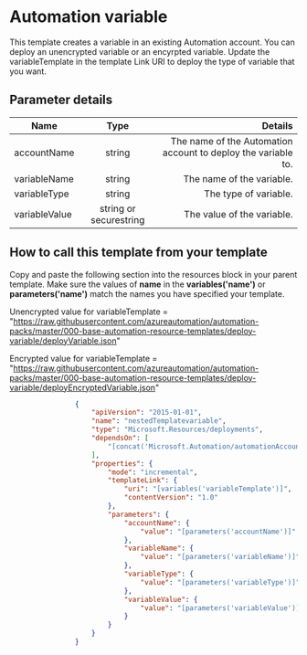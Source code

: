 
# Automation variable

This template creates a variable in an existing Automation account.  You can deploy an unencrypted variable or an encyrpted variable.  Update the variableTemplate in the template Link URI to deploy the type of variable that you 
want.  


## Parameter details 

| Name           		| Type          		 | Details 															|
| -------------  		|:-------------:		 | ----------------------------------------------------------------:|
| accountName      		| string 				 | The name of the Automation account to deploy the variable to. 	|
| variableName   		| string      			 | The name of the variable. 										|
| variableType 			| string		  		 | The type of variable. 							    			|
| variableValue  		| string or securestring | The value of the variable.  										|

## How to call this template from your template

Copy and paste the following section into the resources block in your parent template.  Make sure the values of **name** in the **variables('name')** or **parameters('name')** match the names you have specified your template. 

Unencrypted value for variableTemplate = "https://raw.githubusercontent.com/azureautomation/automation-packs/master/000-base-automation-resource-templates/deploy-variable/deployVariable.json"

Encrypted value for variableTemplate = "https://raw.githubusercontent.com/azureautomation/automation-packs/master/000-base-automation-resource-templates/deploy-variable/deployEncryptedVariable.json"
 
```json
                {
                    "apiVersion": "2015-01-01",
                    "name": "nestedTemplatevariable",
                    "type": "Microsoft.Resources/deployments",
                    "dependsOn": [
                        "[concat('Microsoft.Automation/automationAccounts/', parameters('accountName'))]"
                    ],
                    "properties": {
                        "mode": "incremental",
                        "templateLink": {
                            "uri": "[variables('variableTemplate')]",
                            "contentVersion": "1.0"
                        },
                        "parameters": {
                            "accountName": {
                                "value": "[parameters('accountName')]"
                            },
                            "variableName": {
                                "value": "[parameters('variableName')]"
                            },                            
							"variableType": {
                                "value": "[parameters('variableType')]"
                            },
                            "variableValue": {
                                "value": "[parameters('variableValue')]"
                            }
                        }
                    }
                }

```
